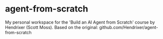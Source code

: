 # agent-from-scratch
My personal workspace for the 'Build an AI Agent from Scratch' course by Hendrixer (Scott Moss). Based on the original: github.com/Hendrixer/agent-from-scratch
